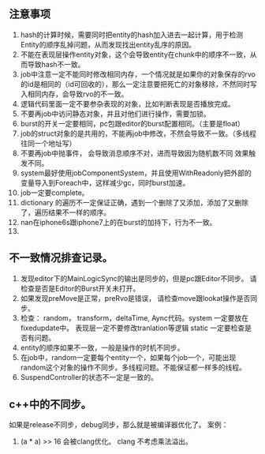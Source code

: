 ## 注意事项
1. hash的计算时候，需要同时把entity的hash加入进去一起计算，用于检测Entity的顺序乱掉问题，从而发现找出entity乱序的原因。
2. 不能在表现层操作entity对象，这个会导致entity在chunk中的顺序不一致，从而导致hash不一致。
3. job中注意一定不能同时修改相同内存，一个情况就是如果你的对象保存的rvo的id是相同的（id可回收的），那么一定注意要把死亡的对象移除，不然同时写入相同内存，会导致rvo的不一致。
4. 逻辑代码里面一定不要参杂表现的对象，比如判断表现是否播放完成。
5. 不要再job中访问静态对象，并且对他们进行操作，需要加锁。
6. burst的开关一定要相同，pc包跟editor的burst配置相同。（主要是float）
7. job的struct对象的是共用的，不能再job中修改，不然会导致不一致。（多线程往同一个地址写）
8. 不要再job中抛事件， 会导致消息顺序不对，进而导致因为随机数不同 效果触发不同。
9. system最好使用jobComponentSystem，并且使用WithReadonly把外部的变量导入到Foreach中，这样减少gc，同时burst加速。
10. job一定要complete。
11. dictionary 的遍历不一定保证正确，遇到一个删除了又添加，添加了又删除了，遍历结果不一样的顺序。
12. nan在iphone6s跟iphone7上的在burst的加持下，行为不一致。
13. 


## 不一致情况排查记录。
1. 发现editor下的MainLogicSync的输出是同步的，但是pc跟Editor不同步。 请检查是否是Editor的Burst开关未打开。
2. 如果发现preMove是正常，preRvo是错误， 请检查move跟lookat操作是否同步。
3. 检查： random， transform，deltaTime, Aync代码。system 一定要放在fixedupdate中。 表现层一定不要修改tranlation等逻辑 static 一定要检查是否有问题。
4. entity的顺序如果不一致，一般是操作的时机不同步。
5. 在job中，random一定要每个entity一个，如果每个job一个，可能出现random这个对象的操作不同步。多线程问题。不能保证都一样多的线程。
6. SuspendController的状态不一定是一致的。


## c++中的不同步。
如果是release不同步，debug同步，那么就是被编译器优化了。
案例：
1.  (a * a) >> 16 会被clang优化。 clang 不考虑乘法溢出。
